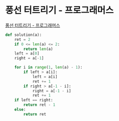 # 풍선 터트리기 - 프로그래머스

[풍선 터트리기 - 프로그래머스](https://programmers.co.kr/learn/courses/30/lessons/68646)

```py
def solution(a):
    ret = 2
    if 0 <= len(a) <= 2:
        return len(a)
    left = a[0]
    right = a[-1]

    for i in range(1, len(a) - 1):
        if left > a[i]:
            left = a[i]
            ret += 1
        if right > a[-1 - i]:
            right = a[-1 - i]
            ret += 1
    if left == right:
        return ret - 1
    else:
        return ret
```
